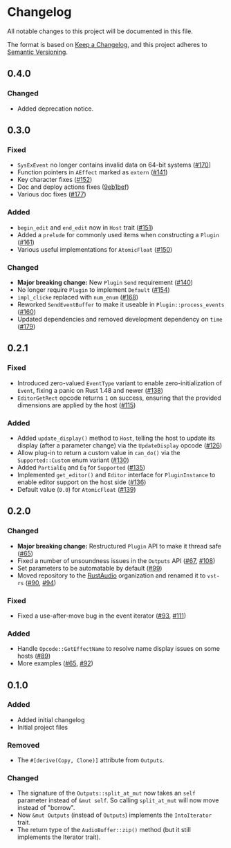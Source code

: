 # Changelog

All notable changes to this project will be documented in this file.

The format is based on [Keep a Changelog](https://keepachangelog.com/en/1.0.0/),
and this project adheres to [Semantic Versioning](https://semver.org/spec/v2.0.0.html).

## 0.4.0

### Changed

- Added deprecation notice.

## 0.3.0

### Fixed

- `SysExEvent` no longer contains invalid data on 64-bit systems ([#170](https://github.com/RustAudio/vst-rs/pull/171)]
- Function pointers in `AEffect` marked as `extern` ([#141](https://github.com/RustAudio/vst-rs/pull/141))
- Key character fixes ([#152](https://github.com/RustAudio/vst-rs/pull/152))
- Doc and deploy actions fixes ([9eb1bef](https://github.com/RustAudio/vst-rs/commit/9eb1bef1826db1581b4162081de05c1090935afb))
- Various doc fixes ([#177](https://github.com/RustAudio/vst-rs/pull/177))

### Added

- `begin_edit` and `end_edit` now in `Host` trait ([#151](https://github.com/RustAudio/vst-rs/pull/151))
- Added a `prelude` for commonly used items when constructing a `Plugin` ([#161](https://github.com/RustAudio/vst-rs/pull/161))
- Various useful implementations for `AtomicFloat` ([#150](https://github.com/RustAudio/vst-rs/pull/150))

### Changed

- **Major breaking change:** New `Plugin` `Send` requirement ([#140](https://github.com/RustAudio/vst-rs/pull/140))
- No longer require `Plugin` to implement `Default` ([#154](https://github.com/RustAudio/vst-rs/pull/154))
- `impl_clicke` replaced with `num_enum` ([#168](https://github.com/RustAudio/vst-rs/pull/168))
- Reworked `SendEventBuffer` to make it useable in `Plugin::process_events` ([#160](https://github.com/RustAudio/vst-rs/pull/160))
- Updated dependencies and removed development dependency on `time` ([#179](https://github.com/RustAudio/vst-rs/pull/179))

## 0.2.1

### Fixed

- Introduced zero-valued `EventType` variant to enable zero-initialization of `Event`, fixing a panic on Rust 1.48 and newer ([#138](https://github.com/RustAudio/vst-rs/pull/138))
- `EditorGetRect` opcode returns `1` on success, ensuring that the provided dimensions are applied by the host ([#115](https://github.com/RustAudio/vst-rs/pull/115))

### Added

- Added `update_display()` method to `Host`, telling the host to update its display (after a parameter change) via the `UpdateDisplay` opcode ([#126](https://github.com/RustAudio/vst-rs/pull/126))
- Allow plug-in to return a custom value in `can_do()` via the `Supported::Custom` enum variant ([#130](https://github.com/RustAudio/vst-rs/pull/130))
- Added `PartialEq` and `Eq` for `Supported` ([#135](https://github.com/RustAudio/vst-rs/pull/135))
- Implemented `get_editor()` and `Editor` interface for `PluginInstance` to enable editor support on the host side ([#136](https://github.com/RustAudio/vst-rs/pull/136))
- Default value (`0.0`) for `AtomicFloat` ([#139](https://github.com/RustAudio/vst-rs/pull/139))

## 0.2.0

### Changed

- **Major breaking change:** Restructured `Plugin` API to make it thread safe ([#65](https://github.com/RustAudio/vst-rs/pull/65))
- Fixed a number of unsoundness issues in the `Outputs` API ([#67](https://github.com/RustAudio/vst-rs/pull/67), [#108](https://github.com/RustAudio/vst-rs/pull/108))
- Set parameters to be automatable by default ([#99](https://github.com/RustAudio/vst-rs/pull/99))
- Moved repository to the [RustAudio](https://github.com/RustAudio) organization and renamed it to `vst-rs` ([#90](https://github.com/RustAudio/vst-rs/pull/90), [#94](https://github.com/RustAudio/vst-rs/pull/94))

### Fixed

- Fixed a use-after-move bug in the event iterator ([#93](https://github.com/RustAudio/vst-rs/pull/93), [#111](https://github.com/RustAudio/vst-rs/pull/111))

### Added

- Handle `Opcode::GetEffectName` to resolve name display issues on some hosts ([#89](https://github.com/RustAudio/vst-rs/pull/89))
- More examples ([#65](https://github.com/RustAudio/vst-rs/pull/65), [#92](https://github.com/RustAudio/vst-rs/pull/92))

## 0.1.0

### Added

- Added initial changelog
- Initial project files

### Removed

- The `#[derive(Copy, Clone)]` attribute from `Outputs`.

### Changed
- The signature of the `Outputs::split_at_mut` now takes an `self` parameter instead of `&mut self`.
So calling `split_at_mut` will now move instead of "borrow".
- Now `&mut Outputs` (instead of `Outputs`) implements the `IntoIterator` trait.
- The return type of the `AudioBuffer::zip()` method (but it still implements the Iterator trait).
